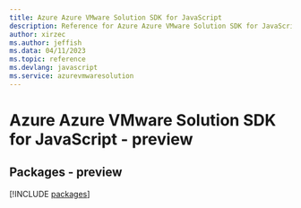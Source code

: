 ```yaml
---
title: Azure Azure VMware Solution SDK for JavaScript
description: Reference for Azure Azure VMware Solution SDK for JavaScript
author: xirzec
ms.author: jeffish
ms.data: 04/11/2023
ms.topic: reference
ms.devlang: javascript
ms.service: azurevmwaresolution
---
```

# Azure Azure VMware Solution SDK for JavaScript - preview
## Packages - preview
[!INCLUDE [packages](azure-vmware-solution-index.md)]